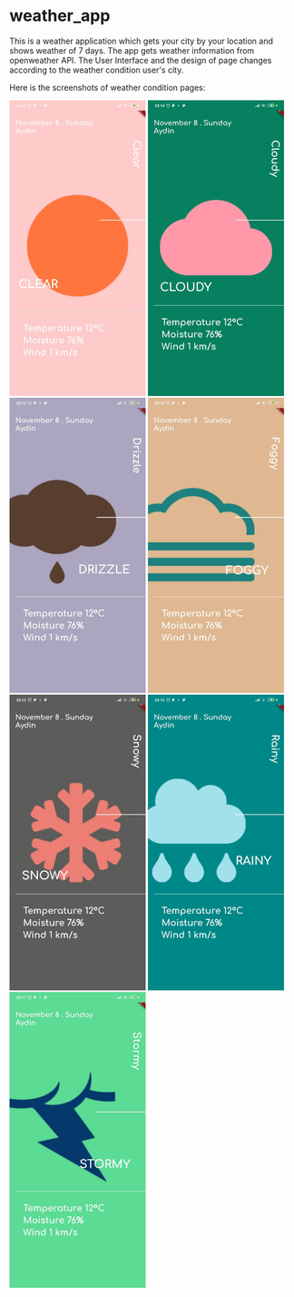 # weather_app

This is a weather application which gets your city by your location and shows weather of 7 days. The app gets weather information from openweather API.
The User Interface and the design of page changes according to the weather condition user's city.

Here is the screenshots of weather condition pages:


<p float="left">
  <img src="screenshots/Clear.jpeg" width="240" />
  <img src="screenshots/Cloudy.jpeg" width="240" /> 
  <img src="screenshots/Drizzle.jpeg" width="240" />
  <img src="screenshots/Foggy.jpeg" width="240" />
  <img src="screenshots/Snowy.jpeg" width="240" /> 
  <img src="screenshots/Rainy.jpeg" width="240" />
  <img src="screenshots/Stormy.jpeg" width="240" />
</p>




